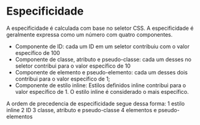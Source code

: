 # Especificidade

A especificidade é calculada com base no seletor CSS.
A especificidade é geralmente expressa como um número com quatro componentes.

- Componente de ID: cada um ID em um seletor contribuiu com o valor específico de 100
- Componente de classe, atributo e pseudo-classe: cada um desses no seletor contribui para o valor específico de 10
- Componente de elemento e pseudo-elemento: cada um desses dois contribui para o valor específico de 1;
- Componente de estilo inline: Estilos definidos inline contribui para o valor específico de 1. O estilo inline é considerado o mais específico.

A ordem de precedencia de especificidade segue dessa forma:
1 estilo inline
2 ID
3 classe, atributo e pseudo-classe
4 elementos e pseudo-elementos
